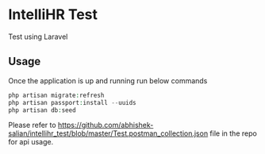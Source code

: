 # IntelliHR Test

Test using Laravel

## Usage

Once the application is up and running run below commands
```php
php artisan migrate:refresh
php artisan passport:install --uuids
php artisan db:seed
```
Please refer to https://github.com/abhishek-salian/intellihr_test/blob/master/Test.postman_collection.json file in the repo for api usage.
